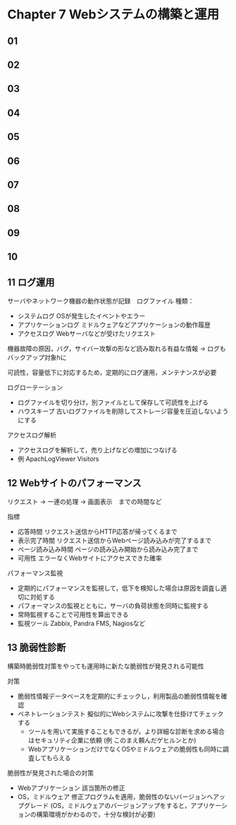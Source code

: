 # Chapter 7 Webシステムの構築と運用

## 01

## 02

## 03

## 04

## 05

## 06

## 07

## 08

## 09

## 10

## 11 ログ運用

サーバやネットワーク機器の動作状態が記録　ログファイル
種類：
- システムログ OSが発生したイベントやエラー
- アプリケーションログ ミドルウェアなどアプリケーションの動作履歴
- アクセスログ Webサーバなどが受けたリクエスト

機器故障の原因，バグ，サイバー攻撃の形など読み取れる有益な情報 -> ログもバックアップ対象hに

可読性，容量低下に対応するため，定期的にログ運用，メンテナンスが必要

ログローテーション
- ログファイルを切り分け，別ファイルとして保存して可読性を上げる
- ハウスキープ 古いログファイルを削除してストレージ容量を圧迫しないようにする

アクセスログ解析
- アクセスログを解析して，売り上げなどの増加につなげる
- 例 ApachLogViewer Visitors

## 12 Webサイトのパフォーマンス

リクエスト -> 一連の処理 -> 画面表示　までの時間など

指標
- 応答時間 リクエスト送信からHTTP応答が帰ってくるまで
- 表示完了時間 リクエスト送信からWebページ読み込みが完了するまで
- ページ読み込み時間 ページの読み込み開始から読み込み完了まで
- 可用性 エラーなくWebサイトにアクセスできた確率

パフォーマンス監視
- 定期的にパフォーマンスを監視して，低下を検知した場合は原因を調査し適切に対処する
- パフォーマンスの監視とともに，サーバの負荷状態を同時に監視する
- 常時監視することで可用性を算出できる
- 監視ツール Zabbix, Pandra FMS, Nagiosなど

## 13 脆弱性診断

構築時脆弱性対策をやっても運用時に新たな脆弱性が発見される可能性

対策
- 脆弱性情報データベースを定期的にチェックし，利用製品の脆弱性情報を確認
- ペネトレーションテスト 擬似的にWebシステムに攻撃を仕掛けてチェックする
    - ツールを用いて実施することもできるが，より詳細な診断を求める場合はセキュリティ企業に依頼 (例 このまえ頼んだゲヒルンとか)
    - WebアプリケーションだけでなくOSやミドルウェアの脆弱性も同時に調査してもらえる

脆弱性が発見された場合の対策
- Webアプリケーション 該当箇所の修正
- OS，ミドルウェア 修正プログラムを適用，脆弱性のないバージョンへアップグレード
(OS，ミドルウェアのバージョンアップをすると，アプリケーションの構築環境がかわるので，十分な検討が必要)

